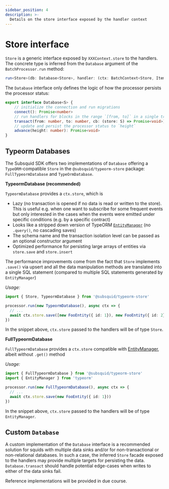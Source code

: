 ```yaml
---
sidebar_position: 4
description: >-
  Details on the store interface exposed by the handler context
---
```


# Store interface

`Store` is a generic interface exposed by `XXXContext.store` to the handlers. The concrete type is inferred from the `Database` argument of the `BatchProcessor.run` method:

```typescript
run<Store>(db: Database<Store>, handler: (ctx: BatchContext<Store, Item>) => Promise<void>): void
```

The `Database` interface only defines the logic of how the processor persists the processor status:

```typescript
export interface Database<S> {
    // initialize the connection and run migrations 
    connect(): Promise<number>
    // run handlers for blocks in the range `[from, to]` in a single transaction
    transact(from: number, to: number, cb: (store: S) => Promise<void>): Promise<void>
    // update and persist the processor status to `height`
    advance(height: number): Promise<void>
}
```

## Typeorm Databases

The Subsquid SDK offers two implementations of `Database` offering a `TypeORM`-compatible `Store` in the `@subsquid/typeorm-store` package: `FullTypeormDatabase` and `TypeOrmDatabase`. 

**TypeormDatabase (recommended)**

`TypeormDatabase` provides a `ctx.store`, which is

- Lazy (no transaction is opened if no data is read or written to the store). This is useful e.g. when one want to subscribe for some frequent events but only interested in the cases when the events were emitted under specific conditions (e.g. by a specific contract)
- Looks like a stripped down version of TypeORM [`EntityManager`](https://orkhan.gitbook.io/typeorm/docs/entity-manager-api) (no `.query()`, no cascading saves)
- The schema name and the transaction isolation level can be passed as an optional constructor argument
- Optimized performance for persisting large arrays of entities via `store.save` and `store.insert`

The performance improvements come from the fact that `Store` implements `.save()` via upsert and all the data manipulation methods are translated into a single SQL statement (compared to multiple SQL statements generated by `EntityManager`)
 
*Usage:*
 
```ts
import { Store, TypeormDatabase } from '@subsquid/typeorm-store'

processor.run(new TypeormDatabase(), async ctx => {
  // ...  
  await ctx.store.save([new FooEntity({ id: 1}), new FooEntity({ id: 2})])
})
```

In the snippet above, `ctx.store` passed to the handlers will be of type `Store`.

**FullTypeormDatabase**

`FullTypeormDatabase` provides a `ctx.store` compatible with [EntityManager](https://orkhan.gitbook.io/typeorm/docs/entity-manager-api), albeit without `.get()` method
 
*Usage:*
```ts
import { FullTypeormDatabase } from '@subsquid/typeorm-store'
import { EntityManager } from 'typeorm'

processor.run(new FullTypeormDatabase(), async ctx => {  
  // ...
  await ctx.store.save(new FooEntity({ id: 1}))
})
```

In the snippet above, `ctx.store` passed to the handlers will be of type `EntityManager`.
 
## Custom `Database`

A custom implementation of the `Database` interface is a recommended solution for squids with multiple data sinks and/or for non-transactional or non-relational databases. In such a case, the inferred `Store` facade exposed to the handlers may provide multiple targets for persisting the data. `Database.transact` should handle potential edge-cases when writes to either of the data sinks fail. 

Reference implementations will be provided in due course.
